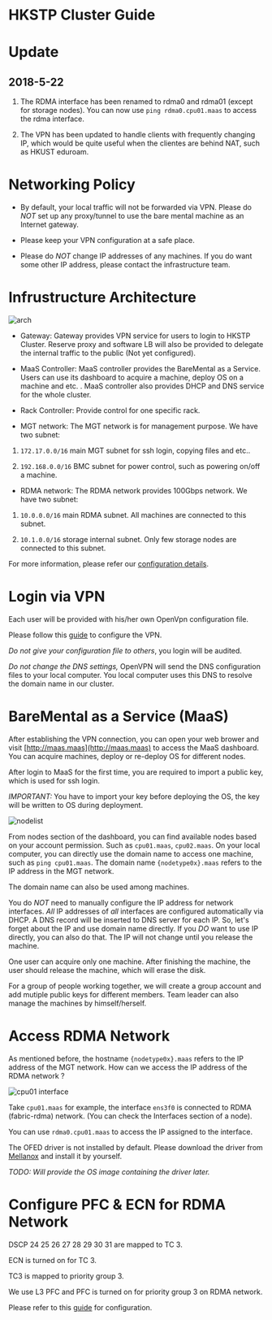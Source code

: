 # HKSTP Cluster Guide

# Update
## 2018-5-22
1. The RDMA interface has been renamed to rdma0 and rdma01 (except for storage nodes). You can now use ```ping rdma0.cpu01.maas``` to access the rdma interface.

2. The VPN has been updated to handle clients with frequently changing IP, which would be quite useful when the clientes are behind NAT, such as HKUST eduroam.

# Networking Policy

* By default, your local traffic will not be forwarded via VPN. Please do *NOT* set up any proxy/tunnel to use the bare mental machine as an Internet gateway.

* Please keep your VPN configuration at a safe place.

* Please do *NOT* change IP addresses of any machines. If you do want some other IP address, please contact the infrastructure team.

# Infrustructure Architecture

![arch](https://raw.githubusercontent.com/HKUST-SING/Equipment-SINGLab/master/HKSTP%20Arch.png)

* Gateway: Gateway provides VPN service for users to login to HKSTP Cluster. Reserve proxy and software LB will also be provided to delegate the internal traffic to the public (Not yet configured).

* MaaS Controller: MaaS controller provides the BareMental as a Service. Users can use its dashboard to acquire a machine, deploy OS on a machine and etc. . MaaS controller also provides DHCP and DNS service for the whole cluster.

* Rack Controller: Provide control for one specific rack.

* MGT network: The MGT network is for management purpose. We have two subnet:

1. ```172.17.0.0/16``` main MGT subnet for ssh login, copying files and etc..

2. ```192.168.0.0/16``` BMC subnet for power control, such as powering on/off a machine.

* RDMA network: The RDMA network provides 100Gbps network. We have two subnet:

1. ```10.0.0.0/16``` main RDMA subnet. All machines are connected to this subnet.

2. ```10.1.0.0/16``` storage internal subnet. Only few storage nodes are connected to this subnet.

For more information, please refer our [configuration details](https://github.com/HKUST-SING/Equipment-SINGLab/blob/master/Cluster-HKSTP.md).

# Login via VPN

Each user will be provided with his/her own OpenVpn configuration file.

Please follow this [guide](https://www.digitalocean.com/community/tutorials/how-to-set-up-an-openvpn-server-on-ubuntu-16-04#step-12-install-the-client-configuration) to configure the VPN.

*Do not give your configuration file to others*, you login will be audited.

*Do not change the DNS settings,* OpenVPN will send the DNS configuration files to your local computer. You local computer uses this DNS to resolve the domain name in our cluster.

# BareMental as a Service (MaaS)

After establishing the VPN connection, you can open your web brower and visit [http://maas.maas](http://maas.maas) to access the MaaS dashboard. You can acquire machines, deploy or re-deploy OS for different nodes.

After login to MaaS for the first time, you are required to import a public key, which is used for ssh login.

*IMPORTANT:* You have to import your key before deploying the OS, the key will be written to OS during deployment.

![nodelist](https://github.com/HKUST-SING/Equipment-SINGLab/blob/master/nodes.png)

From nodes section of the dashboard, you can find available nodes based on your account permission. Such as ```cpu01.maas```, ```cpu02.maas```. On your local computer, you can directly use the domain name to access one machine, such as ```ping cpu01.maas```. The domain name ```{nodetype0x}.maas``` refers to the IP address in the MGT network.

The domain name can also be used among machines.

You do *NOT* need to manually configure the IP address for network interfaces. *All* IP addresses of *all* interfaces are configured automatically via DHCP. A DNS record will be inserted to DNS server for each IP. So, let's forget about the IP and use domain name directly. If you *DO* want to use IP directly, you can also do that. The IP will not change until you release the machine.

One user can acquire only one machine. After finishing the machine, the user should release the machine, which will erase the disk. 

For a group of people working together, we will create a group account and add mutiple public keys for different members. Team leader can also manage the machines by himself/herself.

# Access RDMA Network

As mentioned before, the hostname ```{nodetype0x}.maas``` refers to the IP address of the MGT network. How can we access the IP address of the RDMA network ?

![cpu01 interface](https://raw.githubusercontent.com/HKUST-SING/Equipment-SINGLab/master/CPU01%20interface.png)

Take ```cpu01.maas``` for example, the interface ```ens3f0``` is connected to RDMA (fabric-rdma) network. (You can check the Interfaces section of a node). 

You can use ```rdma0.cpu01.maas``` to access the IP assigned to the interface.

The OFED driver is not installed by default. Please download the driver from [Mellanox](http://www.mellanox.com/page/products_dyn?product_family=26) and install it by yourself.

*TODO: Will provide the OS image containing the driver later.*

# Configure PFC & ECN for RDMA Network

DSCP 24 25 26 27 28 29 30 31 are mapped to TC 3.

ECN is turned on for TC 3.

TC3 is mapped to priority group 3.

We use L3 PFC and PFC is turned on for priority group 3 on RDMA network.

Please refer to this [guide](https://community.mellanox.com/docs/DOC-2881) for configuration.

